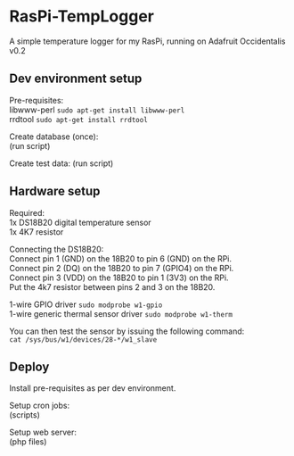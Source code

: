 # RasPi-TempLogger

A simple temperature logger for my RasPi, running on Adafruit Occidentalis v0.2

## Dev environment setup
Pre-requisites:  
libwww-perl `sudo apt-get install libwww-perl`  
rrdtool `sudo apt-get install rrdtool`

Create database (once):  
(run script)

Create test data:
(run script)

## Hardware setup
Required:  
1x DS18B20 digital temperature sensor  
1x 4K7 resistor  

Connecting the DS18B20:  
Connect pin 1 (GND) on the 18B20 to pin 6 (GND) on the RPi.  
Connect pin 2 (DQ) on the 18B20 to pin 7 (GPIO4) on the RPi.  
Connect pin 3 (VDD) on the 18B20 to pin 1 (3V3) on the RPi.  
Put the 4k7 resistor between pins 2 and 3 on the 18B20.  

1-wire GPIO driver `sudo modprobe w1-gpio`  
1-wire generic thermal sensor driver `sudo modprobe w1-therm`  

You can then test the sensor by issuing the following command:  
`cat /sys/bus/w1/devices/28-*/w1_slave`  

## Deploy
Install pre-requisites as per dev environment.  

Setup cron jobs:  
(scripts)

Setup web server:  
(php files)

